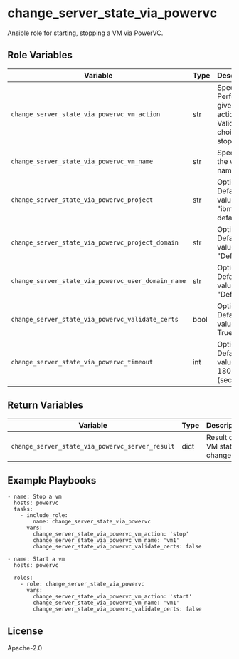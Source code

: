 change_server_state_via_powervc
=========
Ansible role for starting, stopping a VM via PowerVC.

Role Variables
--------------

| Variable                                            | Type          | Description                                                               |
|-----------------------------------------------------|---------------|---------------------------------------------------------------------------|
| `change_server_state_via_powervc_vm_action`         | str           | Specifies Perform the given action. Valid choices are stop, start         |
| `change_server_state_via_powervc_vm_name`           | str           | Specifies the vm name or id.                                              |
| `change_server_state_via_powervc_project`           | str           | Optional. Default value is "ibm-default".                                 |
| `change_server_state_via_powervc_project_domain`    | str           | Optional. Default value is "Default".                                     |
| `change_server_state_via_powervc_user_domain_name`  | str           | Optional. Default value is "Default".                                     |
| `change_server_state_via_powervc_validate_certs`    | bool          | Optional. Default value is True.                                          |
| `change_server_state_via_powervc_timeout`           | int           | Optional. Default value is 1800 (seconds).                                |

Return Variables
--------------

| Variable                                           | Type          | Description                                                       |
|----------------------------------------------------|---------------|-------------------------------------------------------------------|
| `change_server_state_via_powervc_server_result`    | dict          | Result of VM state change                     |

Example Playbooks
----------------
```
- name: Stop a vm
  hosts: powervc 
  tasks:
    - include_role:
        name: change_server_state_via_powervc
      vars:
        change_server_state_via_powervc_vm_action: 'stop'
        change_server_state_via_powervc_vm_name: 'vm1'
        change_server_state_via_powervc_validate_certs: false

```

```
- name: Start a vm 
  hosts: powervc

  roles:
    - role: change_server_state_via_powervc
      vars:
        change_server_state_via_powervc_vm_action: 'start'
        change_server_state_via_powervc_vm_name: 'vm1'
        change_server_state_via_powervc_validate_certs: false
```

License
-------

Apache-2.0
